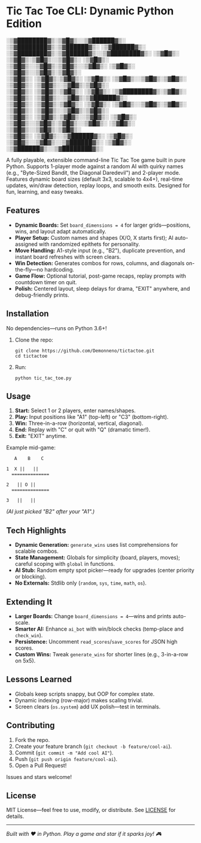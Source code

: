 # Tic Tac Toe CLI: Dynamic Python Edition

   ░▒▓████████▓▒░▒▓█▓▒░░▒▓██████▓▒░       ░▒▓████████▓▒░▒▓██████▓▒░ ░▒▓██████▓▒░       ░▒▓████████▓▒░▒▓██████▓▒░░▒▓████████▓▒░
      ░▒▓█▓▒░   ░▒▓█▓▒░▒▓█▓▒░░▒▓█▓▒░         ░▒▓█▓▒░  ░▒▓█▓▒░░▒▓█▓▒░▒▓█▓▒░░▒▓█▓▒░         ░▒▓█▓▒░  ░▒▓█▓▒░░▒▓█▓▒░▒▓█▓▒░       
      ░▒▓█▓▒░   ░▒▓█▓▒░▒▓█▓▒░                ░▒▓█▓▒░  ░▒▓█▓▒░░▒▓█▓▒░▒▓█▓▒░                ░▒▓█▓▒░  ░▒▓█▓▒░░▒▓█▓▒░▒▓█▓▒░       
      ░▒▓█▓▒░   ░▒▓█▓▒░▒▓█▓▒░                ░▒▓█▓▒░  ░▒▓████████▓▒░▒▓█▓▒░                ░▒▓█▓▒░  ░▒▓█▓▒░░▒▓█▓▒░▒▓██████▓▒░  
      ░▒▓█▓▒░   ░▒▓█▓▒░▒▓█▓▒░                ░▒▓█▓▒░  ░▒▓█▓▒░░▒▓█▓▒░▒▓█▓▒░                ░▒▓█▓▒░  ░▒▓█▓▒░░▒▓█▓▒░▒▓█▓▒░       
      ░▒▓█▓▒░   ░▒▓█▓▒░▒▓█▓▒░░▒▓█▓▒░         ░▒▓█▓▒░  ░▒▓█▓▒░░▒▓█▓▒░▒▓█▓▒░░▒▓█▓▒░         ░▒▓█▓▒░  ░▒▓█▓▒░░▒▓█▓▒░▒▓█▓▒░       
      ░▒▓█▓▒░   ░▒▓█▓▒░░▒▓██████▓▒░          ░▒▓█▓▒░  ░▒▓█▓▒░░▒▓█▓▒░░▒▓██████▓▒░          ░▒▓█▓▒░   ░▒▓██████▓▒░░▒▓████████▓▒░

A fully playable, extensible command-line Tic Tac Toe game built in pure Python. Supports 1-player mode against a random AI with quirky names (e.g., "Byte-Sized Bandit, the Diagonal Daredevil") and 2-player mode. Features dynamic board sizes (default 3x3, scalable to 4x4+), real-time updates, win/draw detection, replay loops, and smooth exits. Designed for fun, learning, and easy tweaks.

## Features
- **Dynamic Boards:** Set `board_dimensions = 4` for larger grids—positions, wins, and layout adapt automatically.
- **Player Setup:** Custom names and shapes (X/O, X starts first); AI auto-assigned with randomized epithets for personality.
- **Move Handling:** A1-style input (e.g., "B2"), duplicate prevention, and instant board refreshes with screen clears.
- **Win Detection:** Generates combos for rows, columns, and diagonals on-the-fly—no hardcoding.
- **Game Flow:** Optional tutorial, post-game recaps, replay prompts with countdown timer on quit.
- **Polish:** Centered layout, sleep delays for drama, "EXIT" anywhere, and debug-friendly prints.

## Installation
No dependencies—runs on Python 3.6+!

1. Clone the repo:
   ```
   git clone https://github.com/Demonneno/tictactoe.git
   cd tictactoe
   ```
2. Run:
   ```
   python tic_tac_toe.py
   ```

## Usage
1. **Start:** Select 1 or 2 players, enter names/shapes.
2. **Play:** Input positions like "A1" (top-left) or "C3" (bottom-right).
3. **Win:** Three-in-a-row (horizontal, vertical, diagonal).
4. **End:** Replay with "C" or quit with "Q" (dramatic timer!).
5. **Exit:** "EXIT" anytime.

Example mid-game:
```
   A    B    C 

1  X ||   ||   
  ==============

2   || O ||   
  ==============

3   ||   ||   
```
*(AI just picked "B2" after your "A1".)*


## Tech Highlights
- **Dynamic Generation:** `generate_wins` uses list comprehensions for scalable combos.
- **State Management:** Globals for simplicity (board, players, moves); careful scoping with `global` in functions.
- **AI Stub:** Random empty spot picker—ready for upgrades (center priority or blocking).
- **No Externals:** Stdlib only (`random`, `sys`, `time`, `math`, `os`).

## Extending It
- **Larger Boards:** Change `board_dimensions = 4`—wins and prints auto-scale.
- **Smarter AI:** Enhance `ai_bot` with win/block checks (temp-place and `check_win`).
- **Persistence:** Uncomment `read_scores`/`save_scores` for JSON high scores.
- **Custom Wins:** Tweak `generate_wins` for shorter lines (e.g., 3-in-a-row on 5x5).

## Lessons Learned
- Globals keep scripts snappy, but OOP for complex state.
- Dynamic indexing (row-major) makes scaling trivial.
- Screen clears (`os.system`) add UX polish—test in terminals.

## Contributing
1. Fork the repo.
2. Create your feature branch (`git checkout -b feature/cool-ai`).
3. Commit (`git commit -m "Add cool AI"`).
4. Push (`git push origin feature/cool-ai`).
5. Open a Pull Request!

Issues and stars welcome!

## License
MIT License—feel free to use, modify, or distribute. See [LICENSE](LICENSE) for details.

---

*Built with ❤️ in Python. Play a game and star if it sparks joy! 🎮*
